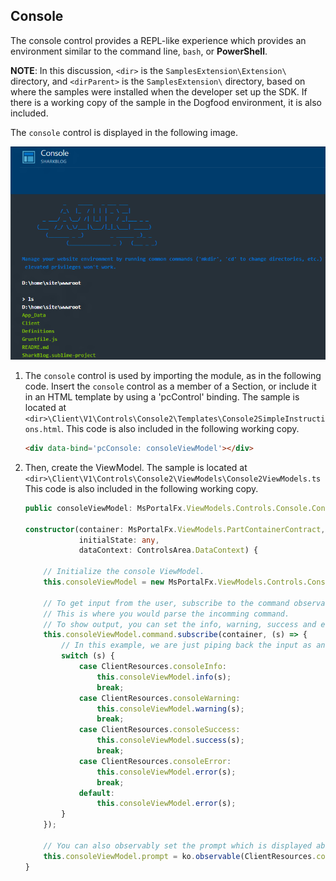 
## Console

The console control provides a REPL-like experience which provides an environment similar to the command line, `bash`, or **PowerShell**.
<!--TODO:  Locate a better definition for the console control. -->

**NOTE**: In this discussion, `<dir>` is the `SamplesExtension\Extension\` directory, and  `<dirParent>`  is the `SamplesExtension\` directory, based on where the samples were installed when the developer set up the SDK. If there is a working copy of the sample in the Dogfood environment, it is also included.


The `console` control is displayed in the following image.

![alt-text](../media/portalfx-controls/console-large.png "Console")

1. The `console` control is used by importing the module, as in the following code.  Insert the `console` control as a member of a Section, or include it in an HTML template by using a 'pcControl' binding. The sample is located at 
`<dir>\Client\V1\Controls\Console2\Templates\Console2SimpleInstructions.html`. This code is also included in the following working copy.

    ```html
    <div data-bind='pcConsole: consoleViewModel'></div>
    ```

1. Then, create the ViewModel. The sample is located at `<dir>\Client\V1\Controls\Console2\ViewModels\Console2ViewModels.ts`
 This code is also included in the following working copy.

    ```ts
    public consoleViewModel: MsPortalFx.ViewModels.Controls.Console.Contract;

    constructor(container: MsPortalFx.ViewModels.PartContainerContract,
                initialState: any,
                dataContext: ControlsArea.DataContext) {

        // Initialize the console ViewModel.
        this.consoleViewModel = new MsPortalFx.ViewModels.Controls.Console.ViewModel();

        // To get input from the user, subscribe to the command observable.
        // This is where you would parse the incomming command.
        // To show output, you can set the info, warning, success and error properties.
        this.consoleViewModel.command.subscribe(container, (s) => {
            // In this example, we are just piping back the input as an info, warning, success or error message based off of what you type in.
            switch (s) {
                case ClientResources.consoleInfo:
                    this.consoleViewModel.info(s);
                    break;
                case ClientResources.consoleWarning:
                    this.consoleViewModel.warning(s);
                    break;
                case ClientResources.consoleSuccess:
                    this.consoleViewModel.success(s);
                    break;
                case ClientResources.consoleError:
                    this.consoleViewModel.error(s);
                    break;
                default:
                    this.consoleViewModel.error(s);
            }
        });

        // You can also observably set the prompt which is displayed above the > in the console.
        this.consoleViewModel.prompt = ko.observable(ClientResources.consolePrompt);
    }
    ```
